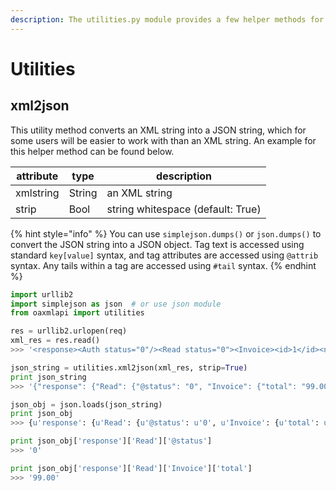 ```yaml
---
description: The utilities.py module provides a few helper methods for working with XML.
---
```


# Utilities

## xml2json

This utility method converts an XML string into a JSON string, which for some users will be easier to work with than an XML string. An example for this helper method can be found below.

| **attribute** | **type** | **description** |
| --- | --- | --- |
| xmlstring | String | an XML string |
| strip | Bool | string whitespace (default: True) |

{% hint style="info" %}
You can use `simplejson.dumps()` or `json.dumps()` to convert the JSON string into a JSON object. Tag text is accessed using standard `key[value]` syntax, and tag attributes are accessed using `@attrib` syntax. Any tails within a tag are accessed using `#tail` syntax.
{% endhint %}

```python
import urllib2
import simplejson as json  # or use json module
from oaxmlapi import utilities

res = urllib2.urlopen(req)
xml_res = res.read()
>>> '<response><Auth status="0"/><Read status="0"><Invoice><id>1</id><number>234</number><customerid>204</customerid><total>99.00</total></Invoice></Read></response>'

json_string = utilities.xml2json(xml_res, strip=True)
print json_string
>>> '{"response": {"Read": {"@status": "0", "Invoice": {"total": "99.00", "id": "1", "customerid": "204", "number": "234"}}, "Auth": {"@status": "0"}}}'

json_obj = json.loads(json_string)
print json_obj
>>> {u'response': {u'Read': {u'@status': u'0', u'Invoice': {u'total': u'99.00', u'number': u'234', u'id': u'1', u'customerid': u'204'}}, u'Auth': {u'@status': u'0'}}}

print json_obj['response']['Read']['@status']
>>> '0'

print json_obj['response']['Read']['Invoice']['total']
>>> '99.00'
```